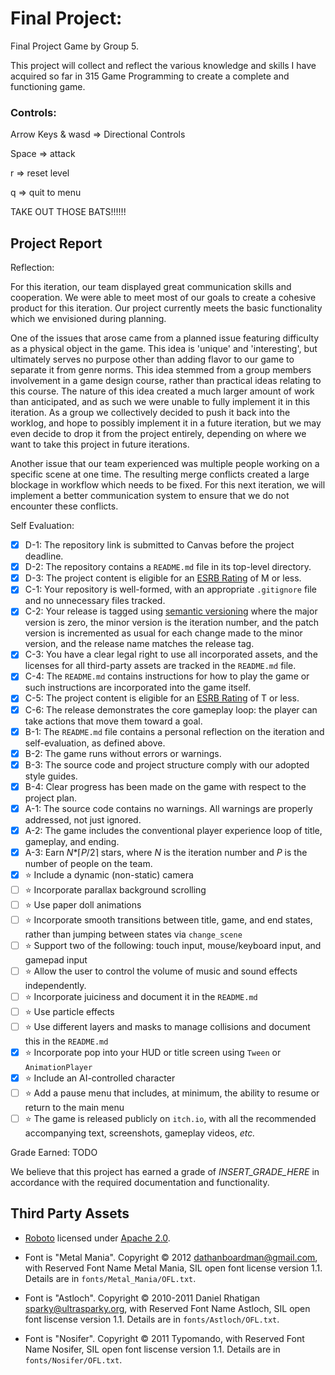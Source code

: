 # Final Project: 
Final Project Game by Group 5.

This project will collect and reflect the various knowledge and skills I have acquired so far in 315 Game Programming to create a complete and functioning game.

### Controls:
Arrow Keys & wasd => Directional Controls

Space => attack

r => reset level

q => quit to menu

TAKE OUT THOSE BATS!!!!!!


## Project Report

Reflection:

For this iteration, our team displayed great communication skills and cooperation. We were able to meet most of our goals to create a cohesive product for this iteration. Our project currently meets the basic functionality which we envisioned during planning.

One of the issues that arose came from a planned issue featuring difficulty as a physical object in the game. This idea is 'unique' and 'interesting', but ultimately serves no purpose other than adding flavor to our game to separate it from genre norms. This idea stemmed from a group members involvement in a game design course, rather than practical ideas relating to this course. The nature of this idea created a much larger amount of work than anticipated, and as such we were unable to fully implement it in this iteration. As a group we collectively decided to push it back into the worklog, and hope to possibly implement it in a future iteration, but we may even decide to drop it from the project entirely, depending on where we want to take this project in future iterations.

Another issue that our team experienced was multiple people working on a specific scene at one time. The resulting merge conflicts created a large blockage in workflow which needs to be fixed. For this next iteration, we will implement a better communication system to ensure that we do not encounter these conflicts.

Self Evaluation:
- [X] D-1: The repository link is submitted to Canvas before the project deadline.
- [X] D-2: The repository contains a <code>README.md</code> file in its top-level directory.
- [X] D-3: The project content is eligible for an <a href="https://www.esrb.org/ratings-guide/">ESRB Rating</a> of M or less.
- [X] C-1: Your repository is well-formed, with an appropriate <code>.gitignore</code> file and no unnecessary files tracked.
- [X] C-2: Your release is tagged using <a href="https://semver.org/">semantic versioning</a> where the major version is zero, the minor version is the iteration number, and the patch version is incremented as usual for each change made to the minor version, and the release name matches the release tag.
- [X] C-3: You have a clear legal right to use all incorporated assets, and the licenses for all third-party assets are tracked in the <code>README.md</code> file.
- [X] C-4: The <code>README.md</code> contains instructions for how to play the game or such instructions are incorporated into the game itself.
- [X] C-5: The project content is eligible for an <a href="https://www.esrb.org/ratings-guide/">ESRB Rating</a> of T or less.
- [X] C-6: The release demonstrates the core gameplay loop: the player can take actions that move them toward a goal.
- [X] B-1: The <code>README.md</code> file contains a personal reflection on the iteration and self-evaluation, as defined above.
- [X] B-2: The game runs without errors or warnings.
- [X] B-3: The source code and project structure comply with our adopted style guides.
- [X] B-4: Clear progress has been made on the game with respect to the project plan.
- [X] A-1: The source code contains no warnings. All warnings are properly addressed, not just ignored.
- [X] A-2: The game includes the conventional player experience loop of title, gameplay, and ending.
- [X] A-3: Earn <em>N</em>*&lceil;<em>P</em>/2&rceil; stars, where <em>N</em> is the iteration number and <em>P</em> is the number of people on the team.
- [X] ⭐ Include a dynamic (non-static) camera
- [ ] ⭐ Incorporate parallax background scrolling
- [ ] ⭐ Use paper doll animations
- [ ] ⭐ Incorporate smooth transitions between title, game, and end states, rather than jumping between states via <code>change_scene</code>
- [ ] ⭐ Support two of the following: touch input, mouse/keyboard input, and gamepad input
- [ ] ⭐ Allow the user to control the volume of music and sound effects independently.
- [ ] ⭐ Incorporate juiciness and document it in the <code>README.md</code>
- [ ] ⭐ Use particle effects
- [ ] ⭐ Use different layers and masks to manage collisions and document this in the <code>README.md</code>
- [X] ⭐ Incorporate pop into your HUD or title screen using <code>Tween</code> or <code>AnimationPlayer</code>
- [X] ⭐ Include an AI-controlled character
- [ ] ⭐ Add a pause menu that includes, at minimum, the ability to resume or return to the main menu
- [ ] ⭐ The game is released publicly on <code>itch.io</code>, with all the recommended accompanying text, screenshots, gameplay videos, <i>etc.</i>

Grade Earned: TODO

We believe that this project has earned a grade of _INSERT_GRADE_HERE_ in accordance with the required documentation and functionality.

## Third Party Assets

- [Roboto](https://fonts.google.com/specimen/Roboto) licensed under [Apache 2.0](http://www.apache.org/licenses/LICENSE-2.0).

- Font is "Metal Mania". Copyright &copy; 2012 <dathanboardman@gmail.com>, with Reserved Font Name Metal Mania, SIL open font license version 1.1. Details are in `fonts/Metal_Mania/OFL.txt`.

- Font is "Astloch". Copyright &copy; 2010-2011 Daniel Rhatigan <sparky@ultrasparky.org>, with Reserved Font Name Astloch, SIL open font liscense version 1.1. Details are in `fonts/Astloch/OFL.txt`.

- Font is "Nosifer". Copyright &copy; 2011 Typomando, with Reserved Font Name Nosifer, SIL open font liscense version 1.1. Details are in `fonts/Nosifer/OFL.txt`.
